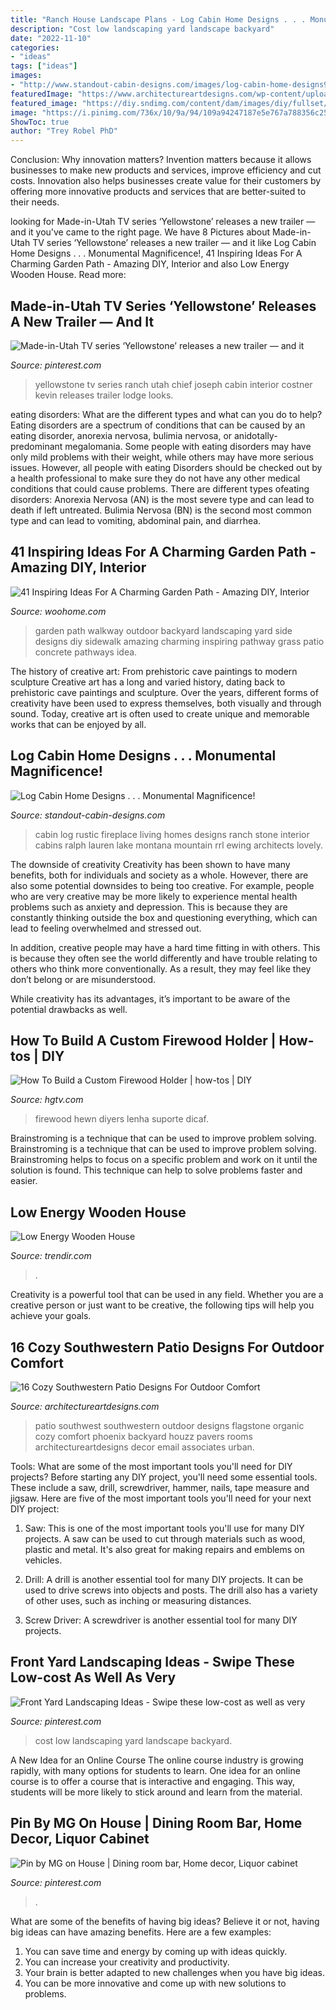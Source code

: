 ```yaml
---
title: "Ranch House Landscape Plans - Log Cabin Home Designs . . . Monumental Magnificence!"
description: "Cost low landscaping yard landscape backyard"
date: "2022-11-10"
categories:
- "ideas"
tags: ["ideas"]
images:
- "http://www.standout-cabin-designs.com/images/log-cabin-home-designs9.JPG"
featuredImage: "https://www.architectureartdesigns.com/wp-content/uploads/2016/04/16-Cozy-Southwestern-Patio-Designs-For-Outdoor-Comfort-13.jpg"
featured_image: "https://diy.sndimg.com/content/dam/images/diy/fullset/2008/8/25/0/dblg_ss08_Projects_FirewoodRack1-V_LR2-369.jpg.rend.hgtvcom.616.822.suffix/1420859562148.jpeg"
image: "https://i.pinimg.com/736x/10/9a/94/109a94247187e5e767a788356c2582e1.jpg"
ShowToc: true
author: "Trey Robel PhD"
---
```



Conclusion: Why innovation matters?
Invention matters because it allows businesses to make new products and services, improve efficiency and cut costs. Innovation also helps businesses create value for their customers by offering more innovative products and services that are better-suited to their needs.

	

		
looking for Made-in-Utah TV series ‘Yellowstone’ releases a new trailer — and it you've came to the right page. We have 8 Pictures about Made-in-Utah TV series ‘Yellowstone’ releases a new trailer — and it like Log Cabin Home Designs . . . Monumental Magnificence!, 41 Inspiring Ideas For A Charming Garden Path - Amazing DIY, Interior and also Low Energy Wooden House. Read more:
		
    
## Made-in-Utah TV Series ‘Yellowstone’ Releases A New Trailer — And It

<img loading=lazy src="https://i.pinimg.com/736x/10/9a/94/109a94247187e5e767a788356c2582e1.jpg" onerror="this.onerror=null;this.src='https://tse2.mm.bing.net/th?id=OIP.nTvacJQV0TYq_5eyIIkHsAHaFb&amp;pid=15.1';" alt="Made-in-Utah TV series ‘Yellowstone’ releases a new trailer — and it">

_Source: pinterest.com_

>yellowstone tv series ranch utah chief joseph cabin interior costner kevin releases trailer lodge looks. 

	

eating disorders: What are the different types and what can you do to help?
Eating disorders are a spectrum of conditions that can be caused by an eating disorder, anorexia nervosa, bulimia nervosa, or anidotally-predominant megalomania. Some people with eating disorders may have only mild problems with their weight, while others may have more serious issues. However, all people with eating Disorders should be checked out by a health professional to make sure they do not have any other medical conditions that could cause problems. 
There are different types ofeating disorders: Anorexia Nervosa (AN) is the most severe type and can lead to death if left untreated. Bulimia Nervosa (BN) is the second most common type and can lead to vomiting, abdominal pain, and diarrhea.

    
## 41 Inspiring Ideas For A Charming Garden Path - Amazing DIY, Interior

<img loading=lazy src="http://www.woohome.com/wp-content/uploads/2014/07/garden-walkway-ideas-26.jpg" onerror="this.onerror=null;this.src='https://tse1.mm.bing.net/th?id=OIP.hglvNuxJ-4qQ00gg4roDDQHaJ3&amp;pid=15.1';" alt="41 Inspiring Ideas For A Charming Garden Path - Amazing DIY, Interior">

_Source: woohome.com_

>garden path walkway outdoor backyard landscaping yard side designs diy sidewalk amazing charming inspiring pathway grass patio concrete pathways idea. 

	

The history of creative art: From prehistoric cave paintings to modern sculpture
Creative art has a long and varied history, dating back to prehistoric cave paintings and sculpture. Over the years, different forms of creativity have been used to express themselves, both visually and through sound. Today, creative art is often used to create unique and memorable works that can be enjoyed by all.

    
## Log Cabin Home Designs . . . Monumental Magnificence!

<img loading=lazy src="http://www.standout-cabin-designs.com/images/log-cabin-home-designs9.JPG" onerror="this.onerror=null;this.src='https://tse3.mm.bing.net/th?id=OIP.e9drkBzfb-8YxPe4ye9SbgHaJo&amp;pid=15.1';" alt="Log Cabin Home Designs . . . Monumental Magnificence!">

_Source: standout-cabin-designs.com_

>cabin log rustic fireplace living homes designs ranch stone interior cabins ralph lauren lake montana mountain rrl ewing architects lovely. 

	

The downside of creativity
Creativity has been shown to have many benefits, both for individuals and society as a whole. However, there are also some potential downsides to being too creative.
For example, people who are very creative may be more likely to experience mental health problems such as anxiety and depression. This is because they are constantly thinking outside the box and questioning everything, which can lead to feeling overwhelmed and stressed out.

In addition, creative people may have a hard time fitting in with others. This is because they often see the world differently and have trouble relating to others who think more conventionally. As a result, they may feel like they don’t belong or are misunderstood.

While creativity has its advantages, it’s important to be aware of the potential drawbacks as well.

    
## How To Build A Custom Firewood Holder | How-tos | DIY

<img loading=lazy src="https://diy.sndimg.com/content/dam/images/diy/fullset/2008/8/25/0/dblg_ss08_Projects_FirewoodRack1-V_LR2-369.jpg.rend.hgtvcom.616.822.suffix/1420859562148.jpeg" onerror="this.onerror=null;this.src='https://tse2.mm.bing.net/th?id=OIP.VQSvNU9eLCv-OgdqJRRV4QHaJ3&amp;pid=15.1';" alt="How To Build a Custom Firewood Holder | how-tos | DIY">

_Source: hgtv.com_

>firewood hewn diyers lenha suporte dicaf. 

	

Brainstroming is a technique that can be used to improve problem solving.
Brainstroming is a technique that can be used to improve problem solving. Brainstroming helps to focus on a specific problem and work on it until the solution is found. This technique can help to solve problems faster and easier.

    
## Low Energy Wooden House

<img loading=lazy src="https://cdn.trendir.com/wp-content/uploads/old/house-design/2015/09/16/low-energy-wooden-house-asgk-1.jpg" onerror="this.onerror=null;this.src='https://tse4.mm.bing.net/th?id=OIP.iu32qvoKBcLqLdK8oyLPAQHaE7&amp;pid=15.1';" alt="Low Energy Wooden House">

_Source: trendir.com_

>. 

	

Creativity is a powerful tool that can be used in any field. Whether you are a creative person or just want to be creative, the following tips will help you achieve your goals.

    
## 16 Cozy Southwestern Patio Designs For Outdoor Comfort

<img loading=lazy src="https://www.architectureartdesigns.com/wp-content/uploads/2016/04/16-Cozy-Southwestern-Patio-Designs-For-Outdoor-Comfort-13.jpg" onerror="this.onerror=null;this.src='https://tse1.mm.bing.net/th?id=OIP.tsLVXhbqJYcH0KiqZftrSQHaFZ&amp;pid=15.1';" alt="16 Cozy Southwestern Patio Designs For Outdoor Comfort">

_Source: architectureartdesigns.com_

>patio southwest southwestern outdoor designs flagstone organic cozy comfort phoenix backyard houzz pavers rooms architectureartdesigns decor email associates urban. 

	

Tools: What are some of the most important tools you'll need for DIY projects?
Before starting any DIY project, you'll need some essential tools. These include a saw, drill, screwdriver, hammer, nails, tape measure and jigsaw. Here are five of the most important tools you'll need for your next DIY project: 
1) Saw: This is one of the most important tools you'll use for many DIY projects. A saw can be used to cut through materials such as wood, plastic and metal. It's also great for making repairs and emblems on vehicles. 

2) Drill: A drill is another essential tool for many DIY projects. It can be used to drive screws into objects and posts. The drill also has a variety of other uses, such as inching or measuring distances. 

3) Screw Driver: A screwdriver is another essential tool for many DIY projects.

    
## Front Yard Landscaping Ideas - Swipe These Low-cost As Well As Very

<img loading=lazy src="https://i.pinimg.com/736x/ac/27/d8/ac27d84dfcd512fd1a8e1fdf6080745e.jpg" onerror="this.onerror=null;this.src='https://tse2.mm.bing.net/th?id=OIP.uFTVh5-SGr0rJ3DUzbgsTAHaKS&amp;pid=15.1';" alt="Front Yard Landscaping Ideas - Swipe these low-cost as well as very">

_Source: pinterest.com_

>cost low landscaping yard landscape backyard. 

	

A New Idea for an Online Course
The online course industry is growing rapidly, with many options for students to learn. One idea for an online course is to offer a course that is interactive and engaging. This way, students will be more likely to stick around and learn from the material.

    
## Pin By MG On House | Dining Room Bar, Home Decor, Liquor Cabinet

<img loading=lazy src="https://i.pinimg.com/736x/1a/4e/29/1a4e290efcc9e3efb0d9b486a408289a.jpg" onerror="this.onerror=null;this.src='https://tse1.mm.bing.net/th?id=OIP.fVZG0sqai8KWnxKYeTb3_AHaJ3&amp;pid=15.1';" alt="Pin by MG on House | Dining room bar, Home decor, Liquor cabinet">

_Source: pinterest.com_

>. 

	

What are some of the benefits of having big ideas?
Believe it or not, having big ideas can have amazing benefits. Here are a few examples: 
1. You can save time and energy by coming up with ideas quickly.
2. You can increase your creativity and productivity. 
3. Your brain is better adapted to new challenges when you have big ideas.
4. You can be more innovative and come up with new solutions to problems.

